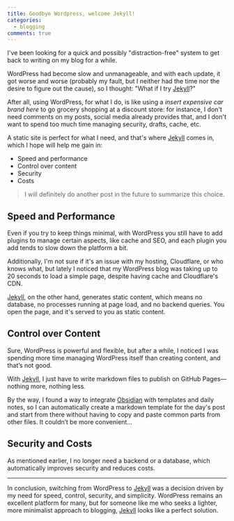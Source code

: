 ```yaml
---
title: Goodbye Wordpress, welcome Jekyll!
categories:
  - blogging
comments: true
---
```

I've been looking for a quick and possibly "distraction-free" system to get back to writing on my blog for a while.

WordPress had become slow and unmanageable, and with each update, it got worse and worse (probably my fault, but I neither had the time nor the desire to figure out the cause), so I thought: "What if I try [Jekyll](https://jekyllrb.com/)?"

After all, using WordPress, for what I do, is like using a _*insert expensive car brand here*_ to go grocery shopping at a discount store: for instance, I don't need comments on my posts, social media already provides that, and I don't want to spend too much time managing security, drafts, cache, etc.

A static site is perfect for what I need, and that's where [Jekyll](https://jekyllrb.com/) comes in, which I hope will help me gain in:

- Speed and performance
- Control over content
- Security
- Costs

> I will definitely do another post in the future to summarize this choice.

## Speed and Performance

Even if you try to keep things minimal, with WordPress you still have to add plugins to manage certain aspects, like cache and SEO, and each plugin you add tends to slow down the platform a bit.

Additionally, I'm not sure if it's an issue with my hosting, Cloudflare, or who knows what, but lately I noticed that my WordPress blog was taking up to 20 seconds to load a simple page, despite having cache and Cloudflare's CDN.

[Jekyll](https://jekyllrb.com/), on the other hand, generates static content, which means no database, no processes running at page load, and no backend queries. You open the page, and it's served to you as static content.

## Control over Content

Sure, WordPress is powerful and flexible, but after a while, I noticed I was spending more time managing WordPress itself than creating content, and that’s not good.

With [Jekyll](https://jekyllrb.com/), I just have to write markdown files to publish on GitHub Pages—nothing more, nothing less.

By the way, I found a way to integrate [Obsidian](https://obsidian.md/) with templates and daily notes, so I can automatically create a markdown template for the day's post and start from there without having to copy and paste common parts from other files. It couldn’t be more convenient...

## Security and Costs

As mentioned earlier, I no longer need a backend or a database, which automatically improves security and reduces costs.

---

In conclusion, switching from WordPress to [Jekyll](https://jekyllrb.com/) was a decision driven by my need for speed, control, security, and simplicity. WordPress remains an excellent platform for many, but for someone like me who seeks a lighter, more minimalist approach to blogging, [Jekyll](https://jekyllrb.com/) looks like a perfect solution.